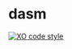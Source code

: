# dasm

[![XO code style](https://img.shields.io/badge/code_style-XO-5ed9c7.svg)](https://github.com/xojs/xo)